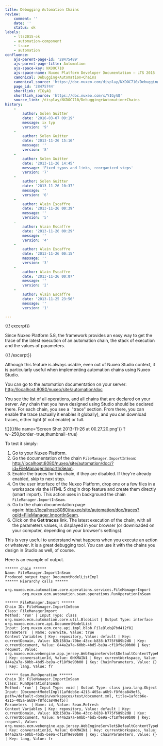 ```yaml
---
title: Debugging Automation Chains
review:
    comment: ''
    date: ''
    status: ok
labels:
    - lts2015-ok
    - automation-component
    - trace
    - automation
confluence:
    ajs-parent-page-id: '28475489'
    ajs-parent-page-title: Automation
    ajs-space-key: NXDOC710
    ajs-space-name: Nuxeo Platform Developer Documentation — LTS 2015
    canonical: Debugging+Automation+Chains
    canonical_source: 'https://doc.nuxeo.com/display/NXDOC710/Debugging+Automation+Chains'
    page_id: '28475744'
    shortlink: YIGyAQ
    shortlink_source: 'https://doc.nuxeo.com/x/YIGyAQ'
    source_link: /display/NXDOC710/Debugging+Automation+Chains
history:
    - 
        author: Solen Guitter
        date: '2016-03-07 09:19'
        message: ix typ
        version: '9'
    - 
        author: Solen Guitter
        date: '2013-11-26 15:16'
        message: ''
        version: '8'
    - 
        author: Solen Guitter
        date: '2013-11-26 14:45'
        message: 'Fixed typos and links, reorganized steps'
        version: '7'
    - 
        author: Solen Guitter
        date: '2013-11-26 10:37'
        message: ''
        version: '6'
    - 
        author: Alain Escaffre
        date: '2013-11-26 00:39'
        message: ''
        version: '5'
    - 
        author: Alain Escaffre
        date: '2013-11-26 00:29'
        message: ''
        version: '4'
    - 
        author: Alain Escaffre
        date: '2013-11-26 00:15'
        message: ''
        version: '3'
    - 
        author: Alain Escaffre
        date: '2013-11-26 00:07'
        message: ''
        version: '2'
    - 
        author: Alain Escaffre
        date: '2013-11-25 23:56'
        message: ''
        version: '1'

---
```

{{! excerpt}}

Since Nuxeo Platform 5.8, the framework provides an easy way to get the trace of the latest execution of an automation chain, the stack of execution and the values of parameters.

{{! /excerpt}}

Although this feature is always usable, even out of Nuxeo Studio context, it is particularly useful when implementing automation chains using Nuxeo Studio.

You can go to the automation documentation on your server: [http://localhost:8080/nuxeo/site/automation/doc](http://localhost:8080/nuxeo/site/automation/doc)

You see the list of all operations, and all chains that are declared on your server. Any chain that you have designed using Studio should be declared there. For each chain, you see a &nbsp;"trace" section. From there, you can enable the trace (actually it enables it globally), and you can download traces, either light (if not enable) or full.&nbsp;

![]({{file name='Screen Shot 2013-11-26 at 00.27.20.png'}} ?w=250,border=true,thumbnail=true)

To test it simply:

1.  Go to your Nuxeo Platform.
2.  Go the documentation of the chain `FileManager.ImportInSeam`: [http://localhost:8080/nuxeo/site/automation/doc/?id=FileManager.ImportInSeam](http://localhost:8080/nuxeo/site/automation/doc/?id=FileManager.ImportInSeam).
3.  Enable the traces for this chain, if they are disabled. If they're already enabled, skip to next step.
4.  On the user interface of the Nuxeo Platform, drop one or a few files in a workspace via the HTML 5 drag'n drop feature and create them directly (smart import).
    This action uses in background the chain `FileManager.ImportInSeam`.
5.  Go to the chain documentation page again:&nbsp;[http://localhost:8080/nuxeo/site/automation/doc/traces?opId=FileManager.ImportInSeam](http://localhost:8080/nuxeo/site/automation/doc/traces?opId=FileManager.ImportInSeam).
6.  Click on the **Get traces** link.
    The latest execution of the chain, with all the parameters values, is displayed in your browser (or downloaded on your computer, depending on your browser's settings).

This is very useful to understand what happens when you execute an action or whatever. It is a great debugging tool. You can use it with the chains you design in Studio as well, of course.

Here is an example of output.

```
****** chain ******
Name: FileManager.ImportInSeam
Produced output type: DocumentModelListImpl
****** Hierarchy calls ******
	org.nuxeo.ecm.automation.core.operations.services.FileManagerImport
		org.nuxeo.ecm.automation.seam.operations.RunOperationInSeam

****** FileManager.Import ******
Chain ID: FileManager.ImportInSeam
Class: FileManagerImport
Method: 'run' | Input Type: class org.nuxeo.ecm.automation.core.util.BlobList | Output Type: interface org.nuxeo.ecm.core.api.DocumentModelList
Input: [org.nuxeo.ecm.core.api.impl.blob.FileBlob@7bd412f8]
Parameters  | Name: overwite, Value: true
Context Variables | Key: repository, Value: default | Key: currentDomain, Value: 82b1583a-70be-43cc-b838-b775f689b2d8 | Key: currentDocument, Value: 844a2a7a-60bb-4bd5-be9a-cf18f9e90b00 | Key: request, Value: org.nuxeo.ecm.webengine.app.jersey.WebEngineServlet$DefaultContentTypeRequestWrapper@ca92e18 | Key: conversationId, Value: 0NXMAIN1 | Key: currentWorkspace, Value: 844a2a7a-60bb-4bd5-be9a-cf18f9e90b00 | Key: ChainParameters, Value: {} | Key: lang, Value: fr

****** Seam.RunOperation ******
Chain ID: FileManager.ImportInSeam
Class: RunOperationInSeam
Method: 'run' | Input Type: void | Output Type: class java.lang.Object
Input: [DocumentModelImpl(1afdcb6e-4215-405a-a6b9-f8fdca849ef5, path=/default-domain/workspaces/test/document.xml, title=1afdcb6e-4215-405a-a6b9-f8fdca849ef5)]
Parameters  | Name: id, Value: Seam.Refresh
Context Variables | Key: repository, Value: default | Key: currentDomain, Value: 82b1583a-70be-43cc-b838-b775f689b2d8 | Key: currentDocument, Value: 844a2a7a-60bb-4bd5-be9a-cf18f9e90b00 | Key: request, Value: org.nuxeo.ecm.webengine.app.jersey.WebEngineServlet$DefaultContentTypeRequestWrapper@ca92e18 | Key: conversationId, Value: 0NXMAIN1 | Key: currentWorkspace, Value: 844a2a7a-60bb-4bd5-be9a-cf18f9e90b00 | Key: ChainParameters, Value: {} | Key: lang, Value: fr
```